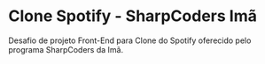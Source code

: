 # Clone Spotify - SharpCoders Imã

<p>Desafio de projeto Front-End para Clone do Spotify oferecido pelo programa SharpCoders da Imã.</p>
